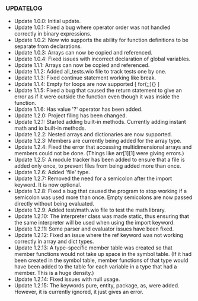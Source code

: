 ### UPDATELOG

- Update 1.0.0: Initial update.
- Update 1.0.1: Fixed a bug where operator order was not handled correctly in binary expressions.
- Update 1.0.2: Now wio supports the ability for function definitions to be separate from declarations.
- Update 1.0.3: Arrays can now be copied and referenced.
- Update 1.0.4: Fixed issues with incorrect declaration of global variables.
- Update 1.1.1: Arrays can now be copied and referenced.
- Update 1.1.2: Added all_tests.wio file to track tests one by one.
- Update 1.1.3: Fixed continue statement working like break.
- Update 1.1.4: Empty for loops are now supported [ for(;;){} ]
- Update 1.1.5: Fixed a bug that caused the return statement to give an error as if it were outside the function even though it was inside the function.
- Update 1.1.6: Has value '?' operator has been added.
- Update 1.2.0: Project filing has been changed.
- Update 1.2.1: Started adding built-in methods. Currently adding instant math and io built-in methods.
- Update 1.2.2: Nested arrays and dictionaries are now supported.
- Update 1.2.3: Members are currently being added for the array type.
- Update 1.2.4: Fixed the error that accessing multidimensional arrays and members could not be done. (Things like arr[1][1] were giving errors.)
- Update 1.2.5: A module tracker has been added to ensure that a file is added only once, to prevent files from being added more than once.
- Update 1.2.6: Added 'file' type.
- Update 1.2.7: Removed the need for a semicolon after the import keyword. It is now optional.
- Update 1.2.8: Fixed a bug that caused the program to stop working if a semicolon was used more than once. Empty semicolons are now passed directly without being evaluated.
- Update 1.2.9: Added test/math.wio file to test the math library.
- Update 1.2.10: The interpreter class was made static, thus ensuring that the same interpreter will be used when using the import keyword.
- Update 1.2.11: Some parser and evaluator issues have been fixed.
- Update 1.2.12: Fixed an issue where the ref keyword was not working correctly in array and dict types.
- Update 1.2.13: A type-specific member table was created so that member functions would not take up space in the symbol table. (If it had been created in the symbol table, member functions of that type would have been added to the table for each variable in a type that had a member. This is a huge density.)
- Update 1.2.14: Fixed issues with null usage.
- Update 1.2.15: The keywords pure, entity, package, as, were added. However, it is currently ignored, it just gives an error.